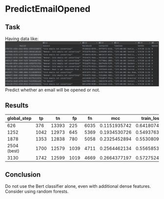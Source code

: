 # PredictEmailOpened

## Task

Having data like:
![](screenshots/1.png)
Predict whether an email will be opened or not.

## Results

| global_step | tp   | tn    | fp   | fn   | mcc          | train_loss   | eval_loss    | auroc        | auprc        | f1           |
|-------------|------|-------|------|------|--------------|--------------|--------------|--------------|--------------|--------------|
| 626         | 376  | 13393 | 225  | 6035 | 0.1151935742 | 0.6418074965 | 0.6062818189 | 0.6228090916 | 0.4420890947 | 0.1072447233 |
| 1252        | 1042 | 12973 | 645  | 5369 | 0.1934530726 | 0.5493763685 | 0.5893685939 | 0.6638975125 | 0.4921320593 | 0.2573474932 |
| 1878        | 1353 | 12838 | 780  | 5058 | 0.2325452894 | 0.553080976  | 0.573552263  | 0.6904007317 | 0.5265999733 | 0.3167134831 |
| 2504 (best) | 1700 | 12579 | 1039 | 4711 | 0.2564462134 | 0.5565853715 | 0.5723564906 | 0.704683717  | 0.5430064945 | 0.3715846995 |
| 3130        | 1742 | 12599 | 1019 | 4669 | 0.2664377197 | 0.5727524757 | 0.5862198094 | 0.7079365433 | 0.5477412575 | 0.3798517226 |

## Conclusion

Do not use the Bert classifier alone, even with additional dense features. Consider using random forests.
